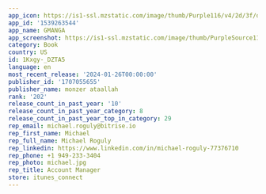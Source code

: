 ```yaml
---
app_icon: https://is1-ssl.mzstatic.com/image/thumb/Purple116/v4/2d/3f/da/2d3fdae4-19cf-9815-aabc-d095e994fa99/AppIcon-0-0-1x_U007emarketing-0-10-0-85-220.png/1024x1024bb.png
app_id: '1539263544'
app_name: GMANGA
app_screenshot: https://is1-ssl.mzstatic.com/image/thumb/PurpleSource114/v4/d5/77/bc/d577bc7c-f8d2-a1fa-1e61-12f984d3dca8/ffe55ba9-b201-46ce-98cd-0a20475b834b_s1_copy.jpeg/1242x2688bb.png
category: Book
country: US
id: 1Kxgy-_DZTA5
language: en
most_recent_release: '2024-01-26T00:00:00'
publisher_id: '1707055655'
publisher_name: monzer ataallah
rank: '202'
release_count_in_past_year: '10'
release_count_in_past_year_category: 8
release_count_in_past_year_top_in_category: 29
rep_email: michael.roguly@bitrise.io
rep_first_name: Michael
rep_full_name: Michael Roguly
rep_linkedin: https://www.linkedin.com/in/michael-roguly-77376710
rep_phone: +1 949-233-3404
rep_photo: michael.jpg
rep_title: Account Manager
store: itunes_connect
---
```

